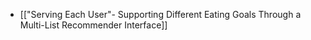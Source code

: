 - [["Serving Each User"- Supporting Different Eating Goals Through a Multi-List Recommender Interface]]

